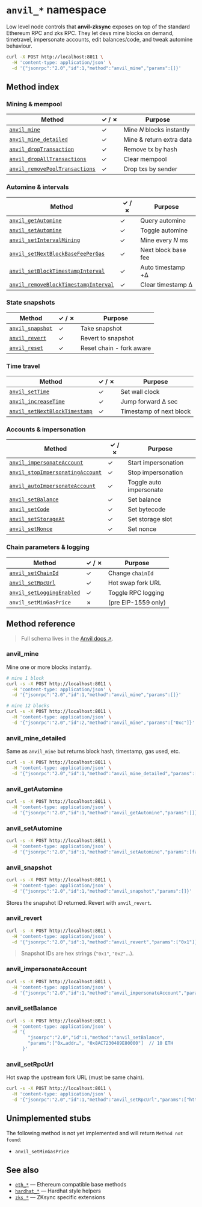 # `anvil_*` namespace

Low level node controls that **anvil-zksync** exposes on top of the standard Ethereum RPC and zks
RPC. They let devs mine blocks on demand, timetravel, impersonate accounts, edit balances/code, and
tweak automine behaviour.

```bash // [Example]
curl -X POST http://localhost:8011 \
  -H 'content-type: application/json' \
  -d '{"jsonrpc":"2.0","id":1,"method":"anvil_mine","params":[]}'
```

## Method index

### Mining & mempool

| Method                                                          | ✓ / ✗ | Purpose                   |
| --------------------------------------------------------------- | ----- | ------------------------- |
| [`anvil_mine`](#anvil_mine)                                     | ✓     | Mine _N_ blocks instantly |
| [`anvil_mine_detailed`](#anvil_mine_detailed)                   | ✓     | Mine & return extra data  |
| [`anvil_dropTransaction`](#anvil_droptransaction)               | ✓     | Remove tx by hash         |
| [`anvil_dropAllTransactions`](#anvil_dropalltransactions)       | ✓     | Clear mempool             |
| [`anvil_removePoolTransactions`](#anvil_removepooltransactions) | ✓     | Drop txs by sender        |

### Automine & intervals

| Method                                                                      | ✓ / ✗ | Purpose             |
| --------------------------------------------------------------------------- | ----- | ------------------- |
| [`anvil_getAutomine`](#anvil_getautomine)                                   | ✓     | Query automine      |
| [`anvil_setAutomine`](#anvil_setautomine)                                   | ✓     | Toggle automine     |
| [`anvil_setIntervalMining`](#anvil_setintervalmining)                       | ✓     | Mine every _N_ ms   |
| [`anvil_setNextBlockBaseFeePerGas`](#anvil_setnextblockbasefeepergas)       | ✓     | Next block base fee |
| [`anvil_setBlockTimestampInterval`](#anvil_setblocktimestampinterval)       | ✓     | Auto timestamp +Δ   |
| [`anvil_removeBlockTimestampInterval`](#anvil_removeblocktimestampinterval) | ✓     | Clear timestamp Δ   |

### State snapshots

| Method                              | ✓ / ✗ | Purpose                  |
| ----------------------------------- | ----- | ------------------------ |
| [`anvil_snapshot`](#anvil_snapshot) | ✓     | Take snapshot            |
| [`anvil_revert`](#anvil_revert)     | ✓     | Revert to snapshot       |
| [`anvil_reset`](#anvil_reset)       | ✓     | Reset chain - fork aware |

### Time travel

| Method                                                        | ✓ / ✗ | Purpose                 |
| ------------------------------------------------------------- | ----- | ----------------------- |
| [`anvil_setTime`](#anvil_settime)                             | ✓     | Set wall clock          |
| [`anvil_increaseTime`](#anvil_increasetime)                   | ✓     | Jump forward Δ sec      |
| [`anvil_setNextBlockTimestamp`](#anvil_setnextblocktimestamp) | ✓     | Timestamp of next block |

### Accounts & impersonation

| Method                                                              | ✓ / ✗ | Purpose                 |
| ------------------------------------------------------------------- | ----- | ----------------------- |
| [`anvil_impersonateAccount`](#anvil_impersonateaccount)             | ✓     | Start impersonation     |
| [`anvil_stopImpersonatingAccount`](#anvil_stopimpersonatingaccount) | ✓     | Stop impersonation      |
| [`anvil_autoImpersonateAccount`](#anvil_autoimpersonateaccount)     | ✓     | Toggle auto impersonate |
| [`anvil_setBalance`](#anvil_setbalance)                             | ✓     | Set balance             |
| [`anvil_setCode`](#anvil_setcode)                                   | ✓     | Set bytecode            |
| [`anvil_setStorageAt`](#anvil_setstorageat)                         | ✓     | Set storage slot        |
| [`anvil_setNonce`](#anvil_setnonce)                                 | ✓     | Set nonce               |

### Chain parameters & logging

| Method                                                | ✓ / ✗ | Purpose             |
| ----------------------------------------------------- | ----- | ------------------- |
| [`anvil_setChainId`](#anvil_setchainid)               | ✓     | Change `chainId`    |
| [`anvil_setRpcUrl`](#anvil_setrpcurl)                 | ✓     | Hot swap fork URL   |
| [`anvil_setLoggingEnabled`](#anvil_setloggingenabled) | ✓     | Toggle RPC logging  |
| `anvil_setMinGasPrice`                                | ✗     | (pre EIP-1559 only) |

## Method reference

> Full schema lives in the [Anvil docs ↗︎](https://book.getfoundry.sh/anvil/).

### anvil_mine <a id="anvil_mine" />

Mine one or more blocks instantly.

```bash
# mine 1 block
curl -s -X POST http://localhost:8011 \
  -H 'content-type: application/json' \
  -d '{"jsonrpc":"2.0","id":1,"method":"anvil_mine","params":[]}'
```

```bash
# mine 12 blocks
curl -s -X POST http://localhost:8011 \
  -H 'content-type: application/json' \
  -d '{"jsonrpc":"2.0","id":2,"method":"anvil_mine","params":["0xc"]}'
```

### anvil_mine_detailed <a id="anvil_mine_detailed" />

Same as `anvil_mine` but returns block hash, timestamp, gas used, etc.

```bash
curl -s -X POST http://localhost:8011 \
  -H 'content-type: application/json' \
  -d '{"jsonrpc":"2.0","id":1,"method":"anvil_mine_detailed","params":[]}'
```

### anvil_getAutomine <a id="anvil_getautomine" />

```bash
curl -s -X POST http://localhost:8011 \
  -H 'content-type: application/json' \
  -d '{"jsonrpc":"2.0","id":1,"method":"anvil_getAutomine","params":[]}'
```

### anvil_setAutomine <a id="anvil_setautomine" />

```bash
curl -s -X POST http://localhost:8011 \
  -H 'content-type: application/json' \
  -d '{"jsonrpc":"2.0","id":1,"method":"anvil_setAutomine","params":[false]}'
```

### anvil_snapshot <a id="anvil_snapshot" />

```bash
curl -s -X POST http://localhost:8011 \
  -H 'content-type: application/json' \
  -d '{"jsonrpc":"2.0","id":1,"method":"anvil_snapshot","params":[]}'
```

Stores the snapshot ID returned. Revert with `anvil_revert`.

### anvil_revert <a id="anvil_revert" />

```bash
curl -s -X POST http://localhost:8011 \
  -H 'content-type: application/json' \
  -d '{"jsonrpc":"2.0","id":1,"method":"anvil_revert","params":["0x1"]}'
```

> Snapshot IDs are hex strings (`"0x1"`, `"0x2"`…).

### anvil_impersonateAccount <a id="anvil_impersonateaccount" />

```bash
curl -s -X POST http://localhost:8011 \
  -H 'content-type: application/json' \
  -d '{"jsonrpc":"2.0","id":1,"method":"anvil_impersonateAccount","params":["0x…addr…"]}'
```

### anvil_setBalance <a id="anvil_setbalance" />

```bash
curl -s -X POST http://localhost:8011 \
  -H 'content-type: application/json' \
  -d '{
        "jsonrpc":"2.0","id":1,"method":"anvil_setBalance",
        "params":["0x…addr…", "0x8AC7230489E80000"]  // 10 ETH
      }'
```

### anvil_setRpcUrl <a id="anvil_setrpcurl" />

Hot swap the upstream fork URL (must be same chain).

```bash
curl -s -X POST http://localhost:8011 \
  -H 'content-type: application/json' \
  -d '{"jsonrpc":"2.0","id":1,"method":"anvil_setRpcUrl","params":["https://mainnet.era.zksync.io"]}'
```

## Unimplemented stubs

The following method is not yet implemented and will return `Method not found`:

- `anvil_setMinGasPrice`

## See also

- [`eth_*`](./eth.md) — Ethereum compatible base methods
- [`hardhat_*`](./hardhat.md) — Hardhat style helpers
- [`zks_*`](./zks.md) — ZKsync specific extensions
